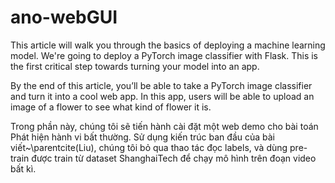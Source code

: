 # ano-webGUI

This article will walk you through the basics of deploying a machine learning model. We're going to deploy a PyTorch image classifier with Flask. This is the first critical step towards turning your model into an app.

By the end of this article, you’ll be able to take a PyTorch image classifier and turn it into a cool web app. In this app, users will be able to upload an image of a flower to see what kind of flower it is.

Trong phần này, chúng tôi sẽ tiến hành cài đặt một web demo cho bài toán Phát hiện hành vi bất thường. Sử dụng kiến trúc ban đầu của bài viết~\parentcite(Liu), chúng tôi bỏ qua thao tác đọc labels, và dùng pre-train được train từ dataset ShanghaiTech để chạy mô hình trên đoạn video bất kì. 

